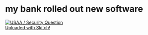 <!--
id: 12034053
link: http://tumblr.atmos.org/post/12034053/my-bank-rolled-out-new-software
slug: my-bank-rolled-out-new-software
date: Sun Sep 16 2007 17:52:06 GMT-0700 (PDT)
publish: 2007-09-016
tags: 
title: my bank rolled out new software
-->


my bank rolled out new software
===============================

[![USAA / Security
Question](http://myskitch.com/atmos/usaa___security_question-20070916-184915.jpg/preview.jpg)](http://myskitch.com/atmos/usaa___security_question-20070916-184915/)\
[Uploaded with Skitch!](http://plasq.com/skitch)

